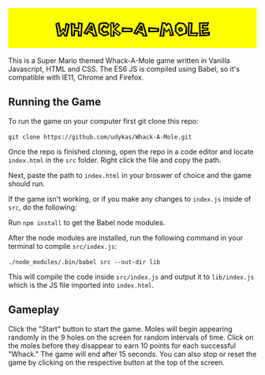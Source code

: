 <img src="./src/banner.png" alt="Whack-A-Mole">

This is a Super Mario themed Whack-A-Mole game written in Vanilla Javascript, HTML and CSS. The ES6 JS is compiled using Babel, so it's compatible with IE11, Chrome and Firefox.

## Running the Game

To run the game on your computer first git clone this repo:

`git clone https://github.com/udykas/Whack-A-Mole.git`

Once the repo is finished cloning, open the repo in a code editor and locate `index.html` in the `src` folder. Right click the file and copy the path.

Next, paste the path to `index.html` in your broswer of choice and the game should run.

If the game isn't working, or if you make any changes to `index.js` inside of `src`, do the following:

Run `npm install` to get the Babel node modules.

After the node modules are installed, run the following command in your terminal to compile `src/index.js`:

`./node_modules/.bin/babel src --out-dir lib`

This will compile the code inside `src/index.js` and output it to `lib/index.js` which is the JS file imported into `index.html`.

## Gameplay

Click the "Start" button to start the game. Moles will begin appearing randomly in the 9 holes on the screen for random intervals of time. Click on the moles before they disappear to earn 10 points for each successful "Whack." The game will end after 15 seconds. You can also stop or reset the game by clicking on the respective button at the top of the screen.
